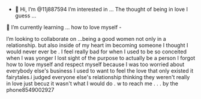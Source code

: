 - 👋 Hi, I’m @11j887594
I’m interested in ... The thought of being in love I guess ... 

🌱 I’m currently learning ... how to love myself -

 I’m looking to collaborate on ...being a good women not only in a relationship. but also inside of my heart im becoming someone I thought I would never ever be .  I feel really bad for when I used to be so conceited when I was yonger I lost sight of the purpose to actually be a person I forgot how to love myself and respect myself because I was too worried about everybody else's business I used to want to feel the love that only existed it fairytales.i judged everyone else's relationship thinking they weren't really in love just becuz it wasn't what I would do . w to reach me . . . by the phone8549002927

<!---
11j887594/11j887594 is a ✨ special ✨pository because its `README.md` (this file) appears on your GitHub profile.
You can click the Preview link to take a look at your changes.
--->
